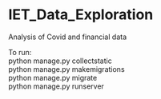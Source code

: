 # IET_Data_Exploration
Analysis of Covid and financial data

To run:<br>
python manage.py collectstatic<br>
python manage.py makemigrations<br>
python manage.py migrate<br>
python manage.py runserver<br>

